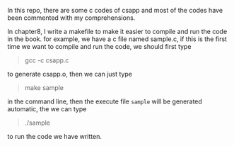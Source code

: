 In this repo, there are some c codes of csapp and most of the codes
have been commented with my comprehensions.

In chapter8, I write a makefile to make it easier to compile and run the code in the book.
for example, we have a c file named sample.c, if this is the first time we want to compile
and run the code, we should first type
> gcc -c csapp.c

to generate csapp.o, then we can just type
> make sample

in the command line, then the execute file `sample` will be generated automatic, the we can
type
> ./sample

to run the code we have written.
